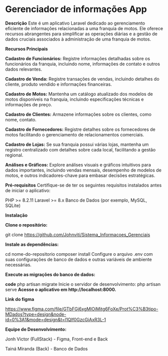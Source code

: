 # Gerenciador de informações App

**Descrição**
Este é um aplicativo Laravel dedicado ao gerenciamento eficiente de informações relacionadas a uma franquia de motos. Ele oferece recursos abrangentes para simplificar as operações diárias e a gestão de dados cruciais associados à administração de uma franquia de motos.

**Recursos Principais**

**Cadastro de Funcionários:** Registre informações detalhadas sobre os funcionários da franquia, incluindo nome, informações de contato e outros dados relevantes.

**Cadastro de Venda:** Registre transações de vendas, incluindo detalhes do cliente, produto vendido e informações financeiras.

**Cadastro de Motos:** Mantenha um catálogo atualizado dos modelos de motos disponíveis na franquia, incluindo especificações técnicas e informações de preço.

**Cadastro de Clientes:** Armazene informações sobre os clientes, como nome, contato.

**Cadastro de Fornecedores:** Registre detalhes sobre os fornecedores de motos facilitando o gerenciamento de relacionamentos comerciais.

**Cadastro de Lojas:** Se sua franquia possui várias lojas, mantenha um registro centralizado com detalhes sobre cada local, facilitando a gestão regional.

**Análises e Gráficos:** Explore análises visuais e gráficos intuitivos para dados importantes, incluindo vendas mensais, desempenho de modelos de motos, e outros indicadores-chave para embasar decisões estratégicas.

**Pré-requisitos**
Certifique-se de ter os seguintes requisitos instalados antes de iniciar o aplicativo:

PHP >= 8.2.11
Laravel >= 8.x
Banco de Dados (por exemplo, MySQL, SQLite)

**Instalação**

**Clone o repositório:**

git clone https://github.com/Johnviti/Sistema_Informacoes_Gerenciais

**Instale as dependências:**

cd nome-do-repositorio
composer install
Configure o arquivo .env com suas configurações de banco de dados e outras variáveis de ambiente necessárias.

**Execute as migrações do banco de dados:**

**code**
php artisan migrate
Inicie o servidor de desenvolvimento:
php artisan serve
**Acesse o aplicativo em http://localhost:8000.**

**Link do figma**

https://www.figma.com/file/GTbFGj6xgMlOiMitg6FoXe/Prot%C3%B3tipo-MDados?type=design&node-id=0%3A1&mode=design&t=l1Qlf0GzcGiAxR3L-1

**Equipe de Desenvolvimento:**

Jonh Victor (FullStack) - Figma, Front-end e Back

Tainá Miranda (Back) - Banco de Dados

